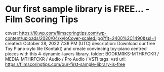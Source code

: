 # Our first sample library is FREE... - Film Scoring Tips

cover: https://i0.wp.com/filmscoringtips.com/wp-content/uploads/2020/04/xyloCover-scaled.jpg?fit=2400%2C1490&ssl=1
created: October 28, 2022 7:38 PM (UTC)
description: Download our free Toy Piano-xylo lite (Kontakt) and create convincing toy-piano centred pieces with this 4-dynamic-layers library.
folder: BOOKMRKS-MTHRFCKR / MEDIA-MTHRFCKR / Audio / Pro Audio / VSTI
tags: vsti
url: https://filmscoringtips.com/our-first-sample-library-is-free